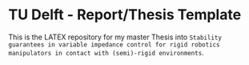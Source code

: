 # TU Delft - Report/Thesis Template

This is the LATEX repository for my master Thesis into `Stability guarantees in variable impedance control for rigid robotics manipulators in contact with (semi)-rigid environments`.
